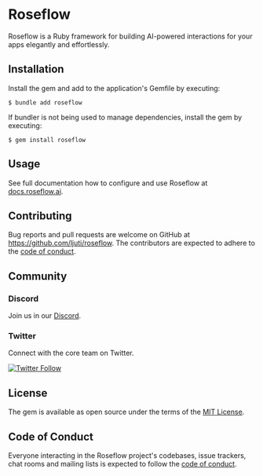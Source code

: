 # Roseflow

Roseflow is a Ruby framework for building AI-powered interactions for your apps elegantly and effortlessly.

## Installation

Install the gem and add to the application's Gemfile by executing:

    $ bundle add roseflow

If bundler is not being used to manage dependencies, install the gem by executing:

    $ gem install roseflow

## Usage

See full documentation how to configure and use Roseflow at [docs.roseflow.ai](https://docs.roseflow.ai).

## Contributing

Bug reports and pull requests are welcome on GitHub at https://github.com/ljuti/roseflow. The contributors are expected to adhere to the [code of conduct](https://github.com/ljuti/roseflow/blob/main/CODE_OF_CONDUCT.md).

## Community

### Discord

Join us in our [Discord](https://discord.gg/roseflow).

### Twitter

Connect with the core team on Twitter.

<a href="https://twitter.com/ljuti" target="_blank">
  <img alt="Twitter Follow" src="https://img.shields.io/twitter/follow/ljuti?logo=twitter&style=social">
</a>

## License

The gem is available as open source under the terms of the [MIT License](https://opensource.org/licenses/MIT).

## Code of Conduct

Everyone interacting in the Roseflow project's codebases, issue trackers, chat rooms and mailing lists is expected to follow the [code of conduct](https://github.com/ljuti/roseflow/blob/main/CODE_OF_CONDUCT.md).

